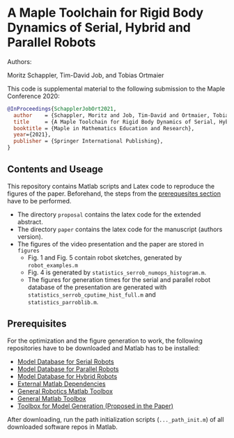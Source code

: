 # A Maple Toolchain for Rigid Body Dynamics of Serial, Hybrid and Parallel Robots

Authors:

Moritz Schappler, Tim-David Job, and Tobias Ortmaier

This code is supplemental material to the following submission to the Maple Conference 2020:

```bib
@InProceedings{SchapplerJobOrt2021,
  author    = {Schappler, Moritz and Job, Tim-David and Ortmaier, Tobias},
  title     = {A Maple Toolchain for Rigid Body Dynamics of Serial, Hybrid and Parallel Robots},
  booktitle = {Maple in Mathematics Education and Research},
  year={2021},
  publisher = {Springer International Publishing},
}
```


## Contents and Useage

This repository contains Matlab scripts and Latex code to reproduce the figures of the paper. Beforehand, the steps from the [prerequesites section](#prerequisites) have to be performed.

* The directory `proposal` contains the latex code for the extended abstract.
* The directory `paper` contains the latex code for the manuscript (authors version).
* The figures of the video presentation and the paper are stored in `figures`
  * Fig. 1 and Fig. 5 contain robot sketches, generated by `robot_examples.m`
  * Fig. 4 is generated by `statistics_serrob_numops_histogram.m`.
  * The figures for generation times for the serial and parallel robot database of the presentation are generated with `statistics_serrob_cputime_hist_full.m` and `statistics_parroblib.m`.

## Prerequisites <a name="prerequisites">

For the optimization and the figure generation to work, the following repositories have to be downloaded and Matlab has to be installed:
  * [Model Database for Serial Robots](https://github.com/SchapplM/robsynth-serroblib)
  * [Model Database for Parallel Robots](https://github.com/SchapplM/robsynth-parroblib)
  * [Model Database for Hybrid Robots](https://github.com/SchapplM/robsynth-serhybroblib)
  * [External Matlab Dependencies](https://github.com/SchapplM/robotics-dep-ext)
  * [General Robotics Matlab Toolbox](https://github.com/SchapplM/robotics-toolbox)
  * [General Matlab Toolbox](https://github.com/SchapplM/matlab_toolbox)
  * [Toolbox for Model Generation (Proposed in the Paper)](https://github.com/SchapplM/robsynth-modelgen)

After downloading, run the path initialization scripts (`..._path_init.m`) of all downloaded software repos in Matlab.

